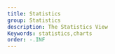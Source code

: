 ```yaml
---
title: Statistics
group: Statistics
description: The Statistics View
Keywords: statistics,charts
order: -.INF
---
```


